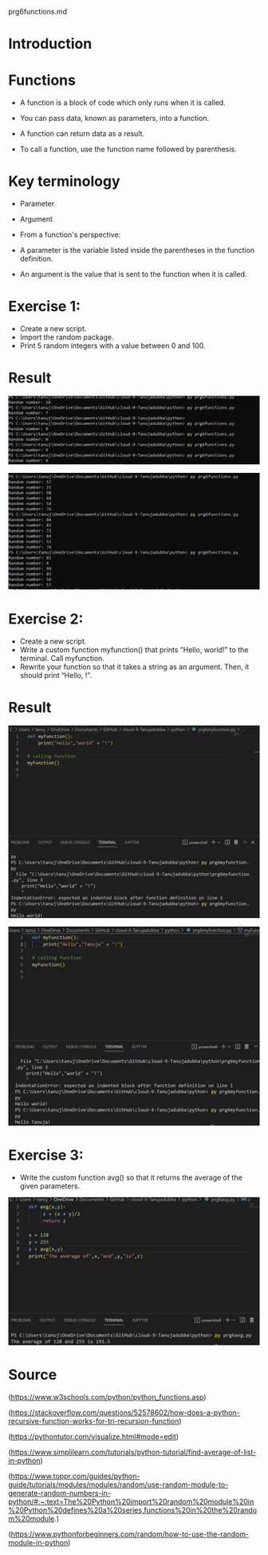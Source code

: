 prg6functions.md
# Introduction

# Functions

- A function is a block of code which only runs when it is called.

- You can pass data, known as parameters, into a function.

- A function can return data as a result.

- To call a function, use the function name followed by parenthesis.

# Key terminology

  - Parameter
  - Argument

- From a function's perspective:

- A parameter is the variable listed inside the parentheses in the function definition.

- An argument is the value that is sent to the function when it is called.


# Exercise 1:

- Create a new script.
- Import the random package.
- Print 5 random integers with a value between 0 and 100.

# Result

![alt test](../00_includes/pythonweek4/prg6random1.png "prg6random1.png")



![alt test](../00_includes/pythonweek4/prg6random2.png "prg6random2.png")


# Exercise 2:

- Create a new script.
- Write a custom function myfunction() that prints “Hello, world!” to the terminal. Call myfunction.
-	Rewrite your function so that it takes a string as an argument. Then, it should print “Hello, <string>!”.


# Result

![alt test](../00_includes/pythonweek4/prg6myfunction.png "prg6myfunction.png")


![alt test](../00_includes/pythonweek4/prg6myfunction2.png "prg6myfunction2.png")

# Exercise 3:

- Write the custom function avg() so that it returns the average of the given parameters.

![alt test](../00_includes/pythonweek4/prg6avg.png "prg6avg")
# Source


(https://www.w3schools.com/python/python_functions.asp)

(https://stackoverflow.com/questions/52578602/how-does-a-python-recursive-function-works-for-tri-recursion-function)

(https://pythontutor.com/visualize.html#mode=edit)

(https://www.simplilearn.com/tutorials/python-tutorial/find-average-of-list-in-python)

(https://www.toppr.com/guides/python-guide/tutorials/modules/modules/random/use-random-module-to-generate-random-numbers-in-python/#:~:text=The%20Python%20import%20random%20module%20in%20Python%20defines%20a%20series,functions%20in%20the%20random%20module.)

(https://www.pythonforbeginners.com/random/how-to-use-the-random-module-in-python)
